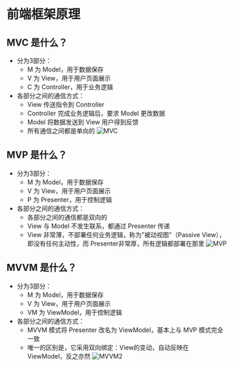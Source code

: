 # 前端框架原理
## MVC 是什么？
- 分为3部分：
	- M 为 Model，用于数据保存
	- V 为 View，用于用户页面展示
	- C 为 Controller，用于业务逻辑
- 各部分之间的通信方式：
	- View 传送指令到 Controller
	- Controller 完成业务逻辑后，要求 Model 更改数据
	- Model 将数据发送到 View 用户得到反馈
	- 所有通信之间都是单向的
![MVC](/image/MVC.png)

## MVP 是什么？
- 分为3部分：
	- M 为 Model，用于数据保存
	- V 为 View，用于用户页面展示
	- P 为 Presenter，用于控制逻辑
- 各部分之间的通信方式：
	- 各部分之间的通信都是双向的
	- View 与 Model 不发生联系，都通过 Presenter 传递
	- View 非常薄，不部署任何业务逻辑，称为"被动视图"（Passive View），即没有任何主动性，而 Presenter非常厚，所有逻辑都部署在那里
![MVP](/image/MVP.png)

## MVVM 是什么？
- 分为3部分：
	- M 为 Model，用于数据保存
  - V 为 View，用于用户页面展示
  - VM 为 ViewModel，用于控制逻辑
- 各部分之间的通信方式：
	- MVVM 模式将 Presenter 改名为 ViewModel，基本上与 MVP 模式完全一致
	- 唯一的区别是，它采用双向绑定：View的变动，自动反映在 ViewModel，反之亦然
![MVVM2](/image/MVVM2.png)
